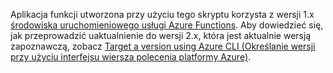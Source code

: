Aplikacja funkcji utworzona przy użyciu tego skryptu korzysta z wersji 1.x [środowiska uruchomieniowego usługi Azure Functions](..\articles\azure-functions\functions-versions.md). Aby dowiedzieć się, jak przeprowadzić uaktualnienie do wersji 2.x, która jest aktualnie wersją zapoznawczą, zobacz [Target a version using Azure CLI (Określanie wersji przy użyciu interfejsu wiersza polecenia platformy Azure)](..\articles\azure-functions\set-runtime-version.md#target-a-version-using-azure-cli). 